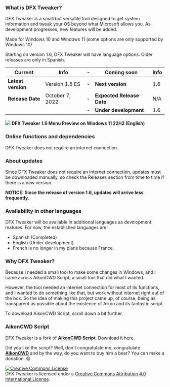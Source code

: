 ### What is DFX Tweaker?
DFX Tweaker is a small but versatile tool designed to get system information and tweak your OS beyond what Microsoft allows you. As development progresses, new features will be added.

Made for Windows 10 and Windows 11 (some options are only supported by Windows 10)

Starting on version 1.6, DFX Tweaker will have language options. Older releases are only in Spanish.

|Current|Info|-|Coming soon|Info|
|---|---|---|---|---|
|**Latest version**|Version 1.5 ES|-|**Next version**|1.6|
|**Release Date**|October 7, 2022|-|**Expected Release Date**|N/A|
|||-|**Under development**|1.6|

![](https://blogger.googleusercontent.com/img/a/AVvXsEio61QTcaTDM9vwz4ik67YCz-RcMRmpcwMNgTp-WU5xKQw_l-zCImq4op4TSUmYVC-NvzzoQQCxM5sClJWJ0uF338om8utzMmyPXJC7_tJ2isJZL9z40cKawa5x-bCEBmNElhSwmV41Zf4Mjk1qE3erGGtH1jVEMf11WRp3rz50n9vA36xhxc6j2-Ukaw)
**DFX Tweaker 1.6 Menu Preview on Windows 11 22H2 (English)**

### Online functions and dependencies
DFX Tweaker does not require an internet connection.

### About updates
Since DFX Tweaker does not require an Internet connection, updates must be downloaded manually, so check the Releases section from time to time if there is a new version.

**NOTICE: Since the release of version 1.6, updates will arrive less frequently.**

### Availability in other languages
DFX Tweaker will be available in additional languages ​​as development matures.
For now, the established languages ​​are:
- Spanish (Completed)
- English (Under development)
- French is no longer in my plans because France. 

### Why DFX Tweaker?
Because I needed a small tool to make some changes in Windows, and I came across AikonCWD Script, a small tool that did what I wanted.

However, the tool needed an internet connection for most of its functions, and I wanted to do something like that, but work without internet right out of the box. So the idea of ​​making this project came up, of course, being as transparent as possible about the existence of Aikon and its fantastic script.

To download AikonCWD Script, scroll down a bit further.

### AikonCWD Script
DFX Tweaker is a fork of [**AikonCWD Script**](https://github.com/aikoncwd/win10script). Download it here.

Did you like the script? Well, don't congratulate me, congratulate [**AikonCWD**](https://github.com/aikoncwd) and by the way, do you want to buy him a beer? You can make a donation. :smile:


<a rel="license" href="http://creativecommons.org/licenses/by/4.0/"><img alt="Creative Commons License" style="border-width:0" src="https://i.creativecommons.org/l/by/4.0/88x31.png" /></a><br />DFX Tweaker is licensed under a <a rel="license" href="http://creativecommons.org/licenses/by/4.0/">Creative Commons Attribution 4.0 International License</a>.
